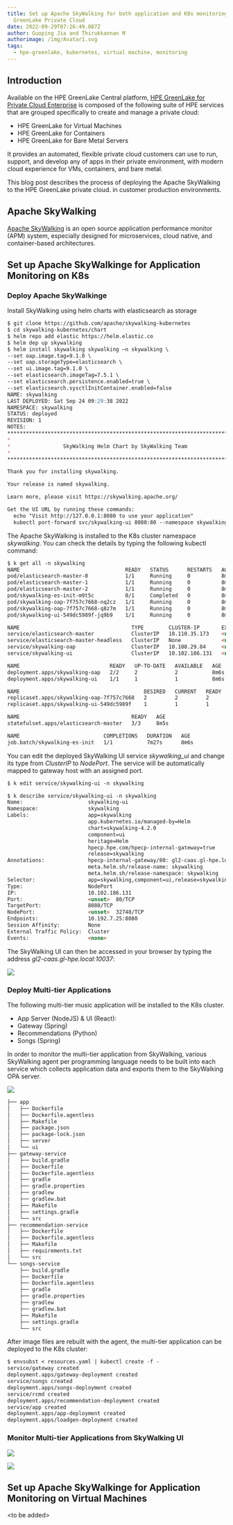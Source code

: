 ```yaml
---
title: Set up Apache SkyWalking for both application and K8s monitoring in HPE
  GreenLake Private Cloud
date: 2022-09-29T07:26:49.087Z
author: Guoping Jia and Thirukkannan M
authorimage: /img/Avatar1.svg
tags:
  - hpe-greenlake, kubernetes, virtual machine, monitoring
---
```

## Introduction

Available on the HPE GreenLake Central platform, [HPE GreenLake for Private Cloud Enterprise](https://www.hpe.com/us/en/greenlake/private-cloud-enterprise.html) is composed of the following suite of HPE services that are grouped specifically to create and manage a private cloud:

* HPE GreenLake for Virtual Machines
* HPE GreenLake for Containers
* HPE GreenLake for Bare Metal Servers

I﻿t provides an automated, flexible private cloud c﻿ustomers can use to run, support, and develop any of apps in their private environment, with modern cloud experience for VMs, containers, and bare metal. 

This blog post describes the process of deploying the Apache SkyWalking t﻿o the HPE GreenLake private cloud. in customer production environments. 

## Apache SkyWalking

[Apache SkyWalking](https://www.mongodb.com/) is an open source application performance monitor (APM) system, especially designed for microservices, cloud native, and container-based architectures.

## Set up Apache SkyWalkinge for Application Monitoring on K8s

### Deploy Apache SkyWalkinge

Install SkyWalking using helm charts with elasticsearch as storage 

```markdown
$ git clone https://github.com/apache/skywalking-kubernetes 
$ cd skywalking-kubernetes/chart
$ helm repo add elastic https://helm.elastic.co
$ helm dep up skywalking
$ helm install skywalking skywalking –n skywalking \
--set oap.image.tag=9.1.0 \
--set oap.storageType=elasticsearch \
--set ui.image.tag=9.1.0 \
--set elasticsearch.imageTag=7.5.1 \
--set elasticsearch.persistence.enabled=true \
--set elasticsearch.sysctlInitContainer.enabled=false
NAME: skywalking
LAST DEPLOYED: Sat Sep 24 09:29:38 2022
NAMESPACE: skywalking
STATUS: deployed
REVISION: 1
NOTES:
************************************************************************
*                                                                      *
*                 SkyWalking Helm Chart by SkyWalking Team             *
*                                                                      *
************************************************************************

Thank you for installing skywalking.

Your release is named skywalking.

Learn more, please visit https://skywalking.apache.org/

Get the UI URL by running these commands:
  echo "Visit http://127.0.0.1:8080 to use your application"
  kubectl port-forward svc/skywalking-ui 8080:80 --namespace skywalking
```

T﻿he Apache SkyWalking is installed to the K8s cluster namespace *skywalking*. You can check the details by typing the following kubectl command:

```markdown
$ k get all -n skywalking
NAME                                  READY   STATUS      RESTARTS   AGE
pod/elasticsearch-master-0            1/1     Running     0          8m7s
pod/elasticsearch-master-1            1/1     Running     0          8m7s
pod/elasticsearch-master-2            1/1     Running     0          8m7s
pod/skywalking-es-init-m9t5c          0/1     Completed   0          8m7s
pod/skywalking-oap-7f757c7668-nq2cz   1/1     Running     0          8m8s
pod/skywalking-oap-7f757c7668-q8z7m   1/1     Running     0          8m8s
pod/skywalking-ui-549dc5989f-jq9b9    1/1     Running     0          8m8s

NAME                                    TYPE        CLUSTER-IP       EXTERNAL-IP   PORT(S)               AGE
service/elasticsearch-master            ClusterIP   10.110.35.173    <none>        9200/TCP,9300/TCP     8m5s
service/elasticsearch-master-headless   ClusterIP   None             <none>        9200/TCP,9300/TCP     8m5s
service/skywalking-oap                  ClusterIP   10.108.29.84     <none>        11800/TCP,12800/TCP   8m5s
service/skywalking-ui                   ClusterIP   10.102.186.131   <none>        80/TCP                8m5s

NAME                             READY   UP-TO-DATE   AVAILABLE   AGE
deployment.apps/skywalking-oap   2/2     2            2           8m6s
deployment.apps/skywalking-ui    1/1     1            1           8m6s

NAME                                        DESIRED   CURRENT   READY   AGE
replicaset.apps/skywalking-oap-7f757c7668   2         2         2       8m9s
replicaset.apps/skywalking-ui-549dc5989f    1         1         1       8m9s

NAME                                    READY   AGE
statefulset.apps/elasticsearch-master   3/3     8m5s

NAME                           COMPLETIONS   DURATION   AGE
job.batch/skywalking-es-init   1/1           7m27s      8m6s
```

Y﻿ou can edit the deployed SkyWalking UI service *skywalking_ui* and change its type from *ClusterIP* to *NodePort*. The service will be automatically mapped to gateway host with an assigned port.

```markdown
$ k edit service/skywalking-ui -n skywalking

$ k describe service/skywalking-ui -n skywalking 
Name:                     skywalking-ui
Namespace:                skywalking
Labels:                   app=skywalking
                          app.kubernetes.io/managed-by=Helm
                          chart=skywalking-4.2.0
                          component=ui
                          heritage=Helm
                          hpecp.hpe.com/hpecp-internal-gateway=true
                          release=skywalking
Annotations:              hpecp-internal-gateway/80: gl2-caas.gl-hpe.local:10037
                          meta.helm.sh/release-name: skywalking
                          meta.helm.sh/release-namespace: skywalking
Selector:                 app=skywalking,component=ui,release=skywalking
Type:                     NodePort
IP:                       10.102.186.131
Port:                     <unset>  80/TCP
TargetPort:               8080/TCP
NodePort:                 <unset>  32748/TCP
Endpoints:                10.192.7.25:8080
Session Affinity:         None
External Traffic Policy:  Cluster
Events:                   <none>
```

T﻿he SkyWalking UI can then be accessed in your browser by typing the address *gl2-caas.gl-hpe.local:10037*: 

![](/img/skywalking-ui-0.pnp.png)

### Deploy Multi-tier Applications

The following multi-tier music application will be installed to the K8s cluster.

* App Server (NodeJS) & UI (React):
* Gateway (Spring)
* Recommendations (Python)
* Songs (Spring)

I﻿n order to monitor the multi-tier application from SkyWalking, various SkyWalking agent per programming language needs to be built into each service which collects application data and exports them to the SkyWalking OPA server. 

![](/img/skywalking-agents.png)

```markdown
├── app
│   ├── Dockerfile
│   ├── Dockerfile.agentless
│   ├── Makefile
│   ├── package.json
│   ├── package-lock.json
│   ├── server
│   └── ui
├── gateway-service
│   ├── build.gradle
│   ├── Dockerfile
│   ├── Dockerfile.agentless
│   ├── gradle
│   ├── gradle.properties
│   ├── gradlew
│   ├── gradlew.bat
│   ├── Makefile
│   ├── settings.gradle
│   └── src
├── recommendation-service
│   ├── Dockerfile
│   ├── Dockerfile.agentless
│   ├── Makefile
│   ├── requirements.txt
│   └── src
└── songs-service
    ├── build.gradle
    ├── Dockerfile
    ├── Dockerfile.agentless
    ├── gradle
    ├── gradle.properties
    ├── gradlew
    ├── gradlew.bat
    ├── Makefile
    ├── settings.gradle
    └── src
```

A﻿fter image files are rebuilt with the agent, the multi-tier application can be deployed to the K8s cluster:

```markdown
$ envsubst < resources.yaml | kubectl create -f -
service/gateway created
deployment.apps/gateway-deployment created
service/songs created
deployment.apps/songs-deployment created
service/rcmd created
deployment.apps/recommendation-deployment created
service/app created
deployment.apps/app-deployment created
deployment.apps/loadgen-deployment created
```

### Monitor Multi-tier Applications from SkyWalking UI

![](/img/skywalking-ui-app.png)

![](/img/skywalking-ui-app-topology.png)

## Set up Apache SkyWalkinge for Application Monitoring on Virtual Machines

<﻿to be added>